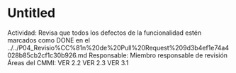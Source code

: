 # Untitled

Actividad: Revisa que todos los defectos de la funcionalidad estén marcados como DONE en el ../../P04_Revisio%CC%81n%20de%20Pull%20Request%209d3b4ef1e74a4028b85cb2cf1c30b926.md
Responsable: Miembro responsable de revisión
Áreas del CMMI: VER 2.2 VER 2.3 VER 3.1